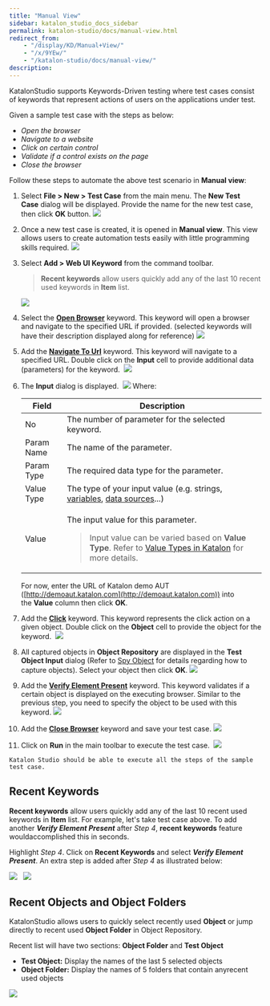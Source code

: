 ```yaml
---
title: "Manual View"
sidebar: katalon_studio_docs_sidebar
permalink: katalon-studio/docs/manual-view.html
redirect_from:
    - "/display/KD/Manual+View/"
    - "/x/9YEw/"
    - "/katalon-studio/docs/manual-view/"
description:
---
```

KatalonStudio supports Keywords-Driven testing where test cases consist of keywords that represent actions of users on the applications under test. 

Given a sample test case with the steps as below:

*   _Open the browser_
*   _Navigate to a website_
*   _Click on certain control_
*   _Validate if a control exists on the page_
*   _Close the browser_

Follow these steps to automate the above test scenario in **Manual view**:

1.  Select **File > New > Test Case** from the main menu. The **New Test Case** dialog will be displayed. Provide the name for the new test case, then click **OK** button.
    ![](../../images/katalon-studio/docs/manual-view/image2017-2-15-93A593A10.png)


2.  Once a new test case is created, it is opened in **Manual view**. This view allows users to create automation tests easily with little programming skills required.
    ![](../../images/katalon-studio/docs/manual-view/image2017-8-18-133A533A45.png)


3.  Select **Add > Web UI Keyword** from the command toolbar.

    > **Recent keywords** allow users quickly add any of the last 10 recent used keywords in **Item** list.


    ![](../../images/katalon-studio/docs/manual-view/image2017-8-18-133A543A48.png)




4.  Select the **[Open Browser](/display/KD/%5BWebUI%5D+Open+Browser)** keyword. This keyword will open a browser and navigate to the specified URL if provided. (selected keywords will have their description displayed along for reference)
    ![](../../images/katalon-studio/docs/manual-view/image2017-8-18-143A13A24.png)


5.  Add the **[Navigate To Url](/display/KD/%5BWebUI%5D+Navigate+to+Url)** keyword. This keyword will navigate to a specified URL. Double click on the **Input** cell to provide additional data (parameters) for the keyword. 
    ![](../../images/katalon-studio/docs/manual-view/image2017-8-18-143A363A31.png)


6.  The **Input** dialog is displayed. 
    ![](../../images/katalon-studio/docs/manual-view/image2017-6-30-193A63A59.png)
    Where:

    <table><thead><tr><th>Field</th><th>Description</th></tr></thead><tbody><tr><td>No</td><td>The number of parameter for the selected keyword.</td></tr><tr><td>Param Name</td><td>The name of the parameter.</td></tr><tr><td>Param Type</td><td>The required data type for the parameter.</td></tr><tr><td>Value Type</td><td>The type of your input value (e.g. strings, <a class="external-link" href="/display/KD/Variable+Types" rel="nofollow">variables</a>, <a class="external-link" href="/display/KD/Manage+Test+Data" rel="nofollow">data sources</a>...)</td></tr><tr><td>Value</td><td><p>The input value for this parameter.</p><blockquote class="important"><p>Input value can be varied based on&nbsp;<strong>Value Type</strong>. Refer to&nbsp;<a class="external-link" href="/display/KD/Value+Types" rel="nofollow">Value Types in Katalon</a>&nbsp;for more details.</p></blockquote></td></tr></tbody></table>


    For now, enter the URL of Katalon demo AUT ([http://demoaut.katalon.com](http://demoaut.katalon.com)) into the **Value** column then click **OK**. 


7.  Add the **[Click](/display/KD/%5BWebUI%5D+Click)** keyword. This keyword represents the click action on a given object. Double click on the **Object** cell to provide the object for the keyword. 
    ![](../../images/katalon-studio/docs/manual-view/image2017-8-18-143A513A0.png)


8.  All captured objects in **Object Repository** are displayed in the **Test Object Input** dialog (Refer to [Spy Object](/display/KD/Record+and+Spy+Utilities) for details regarding how to capture objects). Select your object then click **OK**.
    ![](../../images/katalon-studio/docs/manual-view/image2017-6-30-193A143A44.png)


9.  Add the **[Verify Element Present](/display/KD/%5BWebUI%5D+Verify+Element+Present)** keyword. This keyword validates if a certain object is displayed on the executing browser. Similar to the previous step, you need to specify the object to be used with this keyword.
    ![](../../images/katalon-studio/docs/manual-view/image2017-8-18-143A543A15.png)


10.  Add the **[Close Browser](/display/KD/%5BWebUI%5D+Close+Browser)** keyword and save your test case.
    ![](../../images/katalon-studio/docs/manual-view/image2017-8-18-143A563A32.png)


11.  Click on **Run** in the main toolbar to execute the test case. 
    ![](../../images/katalon-studio/docs/manual-view/image2017-8-11-103A573A37.png)

    Katalon Studio should be able to execute all the steps of the sample test case.

Recent Keywords
---------------

**Recent keywords** allow users quickly add any of the last 10 recent used keywords in **Item** list. For example, let's take test case above. To add another **_Verify Element Present_** after _Step 4_, **recent keywords** feature wouldaccomplished this in seconds.

Highlight _Step 4_. Click on **Recent Keywords** and select **_Verify Element Present_**. An extra step is added after _Step 4_ as illustrated below:

![](../../images/katalon-studio/docs/manual-view/image2017-8-21-123A93A39.png)   ![](../../images/katalon-studio/docs/manual-view/image2017-8-21-123A133A31.png)

Recent Objects and Object Folders
---------------------------------

KatalonStudio allows users to quickly select recently used **Object** or jump directly to recent used **Object Folder** in Object Repository.

Recent list will have two sections: **Object Folder** and **Test Object**

*   **Test Object:** Display the names of the last 5 selected objects
*   **Object Folder:** Display the names of 5 folders that contain anyrecent used objects

![](../../images/katalon-studio/docs/manual-view/image2017-8-25-173A293A39.png)